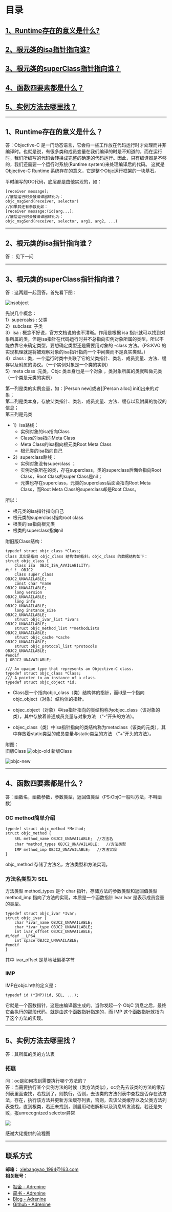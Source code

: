 # 目录
## [1、Runtime存在的意义是什么?](#21)
## [2、根元类的isa指针指向谁?](#22)
## [3、根元类的superClass指针指向谁？](#23)
## [4、函数四要素都是什么？](#24)
## [5、实例方法去哪里找？](#25)

***

<h2 id="21">1、Runtime存在的意义是什么？</h2>
答：Objective-C 是一门动态语言，它会将一些工作放在代码运行时才处理而并非编译时。也就是说，有很多类和成员变量在我们编译的时是不知道的，而在运行时，我们所编写的代码会转换成完整的确定的代码运行。因此，只有编译器是不够的，我们还需要一个运行时系统(Runtime system)来处理编译后的代码。
这就是 Objective-C Runtime 系统存在的意义，它是整个Objc运行框架的一块基石。

平时编写的OC代码，底层都是由他实现的，如：
```objc
[receiver message];
//底层运行时会被编译器转化为：
objc_msgSend(receiver, selector)
//如果其还有参数比如：
[receiver message:(id)arg...];
//底层运行时会被编译器转化为：
objc_msgSend(receiver, selector, arg1, arg2, ...)

```

***

<h2 id="22">2、根元类的isa指针指向谁？</h2>
答： 见下一问

*** 

<h2 id="23">3、根元类的superClass指针指向谁？</h2>
答：这两题一起回答。首先看下图：

![nsobject](https://user-gold-cdn.xitu.io/2019/3/22/169a4d7604d9975b?w=986&h=1010&f=jpeg&s=102113)

先说几个概念：</br>
1）supercalss : 父类</br>
2）subclass: 子类</br>
3）isa : 概念不好说，官方文档说的也不清晰。作用是根据 isa 指针就可以找到对象所属的类，但是isa指针在代码运行时并不总指向实例对象所属的类型，所以不能依靠它来确定类型，要想确定类型还是需要用对象的 -class 方法。（PS:KVO 的实现机理就是将被观察对象的isa指针指向一个中间类而不是真实类型。）</br>
4）class : 类，一个运行时类中关联了它的父类指针、类名、成员变量、方法、缓存以及附属的协议。（一个实例对象是一个类的实例）</br>
5）meta class :元类，Objc 类本身也是一个对象
，类对象所属的类就叫做元类（一个类是元类的实例）</br>

第一列是类的实例变量，如：[Person new]或者[[Person alloc] init]出来的对象；</br>
第二列是类本身，存放父类指针、类名、成员变量、方法、缓存以及附属的协议的信息；</br>
第三列是元类</br>

* 1）isa路线：
    * 实例对象的isa指向Class
    * Class的isa指向Meta Class
    * Meta Class的isa指向根元类Root Meta Class
    * 根元类的isa指向自己</br>
* 2）superclass路线：</br>
    * 实例对象没有superclass ；</br>
    * 实例对象所在的类，存在superclass，类的superclass后面会指向Root Class，Root Class的super Class是nil；</br>
    * 元类也存在superclass，元类的superclass后面会指向Root Meta Class，而Root Meta Class的superclass却是Root Class。</br>

所以：
* 根元类的isa指针指向自己
* 根元类的superclass指向root class
* 根类的isa指向根元类
* 根类的superclass指向nil

附旧版Class结构：
```objc
typedef struct objc_class *Class;
Class 其实是指向 objc_class 结构体的指针。objc_class 的数据结构如下：
struct objc_class {
    Class isa  OBJC_ISA_AVAILABILITY;
#if !__OBJC2__
    Class super_class                                        OBJC2_UNAVAILABLE;
    const char *name                                         OBJC2_UNAVAILABLE;
    long version                                             OBJC2_UNAVAILABLE;
    long info                                                OBJC2_UNAVAILABLE;
    long instance_size                                       OBJC2_UNAVAILABLE;
    struct objc_ivar_list *ivars                             OBJC2_UNAVAILABLE;
    struct objc_method_list **methodLists                    OBJC2_UNAVAILABLE;
    struct objc_cache *cache                                 OBJC2_UNAVAILABLE;
    struct objc_protocol_list *protocols                     OBJC2_UNAVAILABLE;
#endif
} OBJC2_UNAVAILABLE;

```
```objc
/// An opaque type that represents an Objective-C class.
typedef struct objc_class *Class;
/// A pointer to an instance of a class.
typedef struct objc_object *id;

```
* Class是一个指向objc_class（类）结构体的指针，而id是一个指向objc_object（对象）结构体的指针。

* objec_object（对象）中isa指针指向的类结构称为objec_class（该对象的类），其中存放着普通成员变量与对象方法 （“-”开头的方法）。

* objec_class（类）中isa指针指向的类结构称为metaclass（该类的元类），其中存放着static类型的成员变量与static类型的方法 （“+”开头的方法）。

附图：</br>
旧版Class
![objc-old](https://user-gold-cdn.xitu.io/2019/3/22/169a536128859601?w=1242&h=2688&f=png&s=682226)
新版Class

![objc-new](https://user-gold-cdn.xitu.io/2019/3/22/169a536574fa230c?w=1242&h=2688&f=png&s=718638)

***
<h2 id="24">4、函数四要素都是什么？</h2>
答：函数名，函数参数，参数类型，返回值类型（PS:ObjC一般叫方法，不叫函数）

### OC method简单介绍
```objc
typedef struct objc_method *Method;
struct objc_method {
    SEL method_name OBJC2_UNAVAILABLE;  //方法名
    char *method_types OBJC2_UNAVAILABLE;   //方法类型
    IMP method_imp OBJC2_UNAVAILABLE;   //方法实现
}
```
objc_method 存储了方法名，方法类型和方法实现。

### 方法名类型为 SEL

方法类型 method_types 是个 char 指针，存储方法的参数类型和返回值类型
method_imp 指向了方法的实现，本质是一个函数指针
Ivar
Ivar 是表示成员变量的类型。
```objc
typedef struct objc_ivar *Ivar;
struct objc_ivar {
    char *ivar_name OBJC2_UNAVAILABLE;
    char *ivar_type OBJC2_UNAVAILABLE;
    int ivar_offset OBJC2_UNAVAILABLE;
#ifdef __LP64__
    int space OBJC2_UNAVAILABLE;
#endif
}
```
其中 ivar_offset 是基地址偏移字节

### IMP

IMP在objc.h中的定义是：
```objc
typedef id (*IMP)(id, SEL, ...);
```
它就是一个函数指针，这是由编译器生成的。当你发起一个 ObjC 消息之后，最终它会执行的那段代码，就是由这个函数指针指定的，而 IMP 这个函数指针就指向了这个方法的实现。


***
<h2 id="25">5、实例方法去哪里找？</h2>
答：其所属的类的方法表

### 拓展
问：oc是如何找到需要执行哪个方法的？</br>
答：当需要执行某个实例方法的时候（类方法类似），oc会先去该类的方法的缓存列表里面查找，若找到了，则执行，否则，去该类的方法列表中查找是否存在该方法，存在，执行该方法并更新方法缓存列表，否则，去该父类缓存以及父类方法列表查找，直到根类，若还未找到，则启用动态解析以及消息转发流程，若还是失败，报unrecognized selector异常


![](https://user-gold-cdn.xitu.io/2019/3/23/169aaa87c8593084?w=1410&h=2926&f=jpeg&s=687328)

感谢大佬提供的流程图

***
## 联系方式
**邮箱：** xiebangyao_1994@163.com</br>
**相关账号：**
* [掘金 - Adrenine](https://juejin.im/user/57c39bfb79bc440063e5ad44)
* [简书 - Adrenine](https://www.jianshu.com/u/b20be2dcb0c3)
* [Blog - Adrenine](https://adrenine.github.io/)
* [Github - Adrenine](https://github.com/Adrenine)